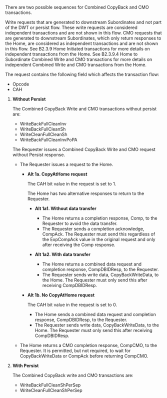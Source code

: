 There are two possible sequences for Combined CopyBack and CMO transactions.

Write requests that are generated to downstream Subordinates and not part of the DWT or persist flow. These write requests are considered independent transactions and are not shown in this flow. CMO requests that are generated to downstream Subordinates, which only return responses to the Home, are considered as independent transactions and are not shown in this flow. See B2.3.9 Home Initiated transactions for more details on independent transactions from the Home. See B2.3.9.4 Home to Subordinate Combined Write and CMO transactions for more details on independent Combined Write and CMO transactions from the Home.

The request contains the following field which affects the transaction flow:

- Opcode
- CAH

1. **Without Persist**

    The Combined CopyBack Write and CMO transactions without persist are:

    - WriteBackFullCleanInv
    - WriteBackFullCleanSh
    - WriteCleanFullCleanSh
    - WriteBackFullCleanInvPoPA

    The Requester issues a Combined CopyBack Write and CMO request without Persist response.

    - The Requester issues a request to the Home.

        - **Alt 1a. CopyAtHome request**

            The CAH bit value in the request is set to 1.

            The Home has two alternative responses to return to the Requester.

            - **Alt 1a1. Without data transfer**

                - The Home returns a completion response, Comp, to the Requester to avoid the data transfer.
                - The Requester sends a completion acknowledge, CompAck. The Requester must send this regardless of the ExpCompAck value in the original request and only after receiving the Comp response.

            - **Alt 1a2. With data transfer**

                - The Home returns a combined data request and completion response, CompDBIDResp, to the Requester.
                - The Requester sends write data, CopyBackWriteData, to the Home. The Requester must only send this after receiving CompDBIDResp.

        - **Alt 1b. No CopyAtHome request**

            The CAH bit value in the request is set to 0.

            - The Home sends a combined data request and completion response, CompDBIDResp, to the Requester.
            - The Requester sends write data, CopyBackWriteData, to the Home. The Requester must only send this after receiving CompDBIDResp.

    - The Home returns a CMO completion response, CompCMO, to the Requester. It is permitted, but not required, to wait for CopyBackWriteData or CompAck before returning CompCMO.

2. **With Persist**

    The Combined CopyBack write and CMO transactions are:

    - WriteBackFullCleanShPerSep
    - WriteCleanFullCleanShPerSep